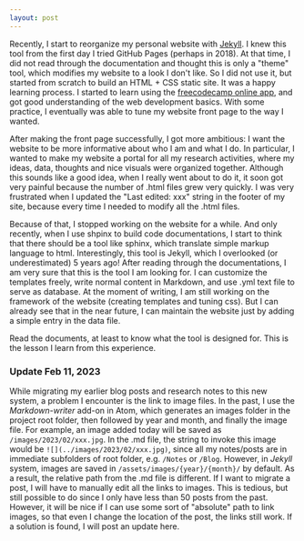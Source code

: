 ```yaml
---
layout: post
---
```


Recently, I start to reorganize my personal website with [Jekyll](https://jekyllrb.com/). I knew this tool from the first day I tried GitHub Pages (perhaps in 2018). At that time, I did not read through the documentation and thought this is only a "theme" tool, which modifies my website to a look I don't like. So I did not use it, but started from scratch to build an HTML + CSS static site. It was a happy learning process. I started to learn using the [freecodecamp online app](freecodecamp.org), and got good understanding of the web development basics. With some practice, I eventually was able to tune my website front page to the way I wanted. 

After making the front page successfully, I got more ambitious: I want the website to be more informative about who I am and what I do. In particular, I wanted to make my website a portal for all my research activities, where my ideas, data, thoughts and nice visuals were organized together. Although this sounds like a good idea, when I really went about to do it, it soon got very painful because the number of .html files grew very quickly. I was very frustrated when I updated the "Last edited: xxx" string in the footer of my site, because every time I needed to modify all the .html files. 

Because of that, I stopped working on the website for a while. And only recently, when I use shpinx to build code documentations, I start to think that there should be a tool like sphinx, which translate simple markup language to html. Interestingly, this tool is Jekyll, which I overlooked (or underestimated) 5 years ago! After reading through the documentations, I am very sure that this is the tool I am looking for. I can customize the templates freely, write normal content in Markdown, and use .yml text file to serve as database. At the moment of writing, I am still working on the framework of the website (creating templates and tuning css). But I can already see that in the near future, I can maintain the website just by adding a simple entry in the data file. 

Read the documents, at least to know what the tool is designed for. This is the lesson I learn from this experience. 

### Update Feb 11, 2023

While migrating my earlier blog posts and research notes to this new system, a problem I encounter is the link to image files. In the past, I use the *Markdown-writer* add-on in Atom, which generates an images folder in the project root folder, then followed by year and month, and finally the image file. For example, an image added today will be saved as `/images/2023/02/xxx.jpg`. In the .md file, the string to invoke this image would be `![](../images/2023/02/xxx.jpg)`, since all my notes/posts are in immediate subfolders of root folder, e.g. `/Notes` or `/Blog`. However, in *Jekyll* system, images are saved in `/assets/images/{year}/{month}/` by default. As a result, the relative path from the .md file is different. If I want to migrate a post, I will have to manually edit all the links to images. This is tedious, but still possible to do since I only have less than 50 posts from the past. However, it will be nice if I can use some sort of "absolute" path to link images, so that even I change the location of the post, the links still work. If a solution is found, I will post an update here.